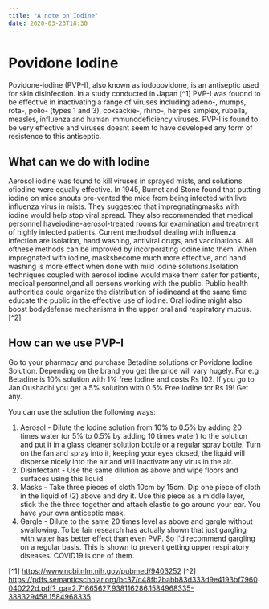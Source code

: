 ```yaml
---
title: "A note on Iodine"
date: 2020-03-23T18:30
---
```


# Povidone Iodine

Povidone-iodine (PVP-I), also known as iodopovidone, is an antiseptic used for skin disinfection. In a study conducted in Japan [^1] PVP-I was fouond to be effective in inactivating a range of viruses including adeno-, mumps, rota-, polio- (types 1 and 3), coxsackie-, rhino-, herpes simplex, rubella, measles, influenza and human immunodeficiency viruses. PVP-I is found to be very effective and viruses doesnt seem to have developed any form of resistence to this antiseptic.

## What can we do with Iodine

Aerosol iodine was found to kill viruses in sprayed mists, and solutions ofiodine were equally effective. In 1945, Burnet and Stone found that putting iodine on mice snouts pre-vented the mice from being infected with live influenza virus in mists. They suggested that impregnatingmasks  with  iodine  would  help  stop  viral  spread. They  also  recommended  that  medical  personnel  haveiodine-aerosol-treated rooms for examination and treatment of highly infected patients. Current methodsof dealing with influenza infection are isolation, hand washing, antiviral drugs, and vaccinations. All ofthese methods can be improved by incorporating iodine into them. When impregnated with iodine, masksbecome much more effective, and hand washing is more effect when done with mild iodine solutions.Isolation techniques coupled with aerosol iodine would make them safer for patients, medical personnel,and all persons working with the public. Public health authorities could organize the distribution of iodineand at the same time educate the public in the effective use of iodine. Oral iodine might also boost bodydefense mechanisms in the upper oral and respiratory mucus. [^2]

## How can we use PVP-I

Go to your pharmacy and purchase Betadine solutions or Povidone Iodine Solution. Depending on the brand you get the price will vary hugely. For e.g Betadine is 10% solution with 1% free Iodine and costs Rs 102. If you go to Jan Oushadhi you get a 5% solution with 0.5% Free Iodine for Rs 19! Get any.

You can use the solution the following ways:

1. Aerosol - Dilute the Iodine solution from 10% to 0.5% by adding 20 times water (or 5% to 0.5% by adding 10 times water) to the solution and put it in a glass cleaner solution bottle or a regular spray bottle. Turn on the fan and spray into it, keeping your eyes closed, the liquid will disperse nicely into the air and will inactivate any virus in the air.
2. Disinfectant - Use the same dilution as above and wipe floors and surfaces using this liquid.
3. Masks - Take three pieces of cloth 10cm by 15cm. Dip one piece of cloth in the liquid of (2) above and dry it. Use this piece as a middle layer, stick the the three together and attach elastic to go around your ear. You have your own anticeptic mask.
4. Gargle - Dilute to the same 20 times level as above and gargle without swallowing. To be fair research has actually shown that just gargling with water has better effect than even PVP. So I'd recommend gargling on a regular basis. This is shown to prevent getting upper respiratory diseases. COVID19 is one of them.



[^1] https://www.ncbi.nlm.nih.gov/pubmed/9403252
[^2] https://pdfs.semanticscholar.org/bc37/c48fb2babb83d333d9e4193bf7960040222d.pdf?_ga=2.71665627.938116286.1584968335-388329458.1584968335
